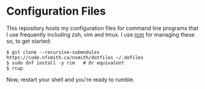 # Configuration Files

This repository hosts my configuration files for command line
programs that I use frequently including zsh, vim and tmux. I 
use [rcm](https://github.com/thoughtbot/rcm) for managing these
so, to get started:

```
$ git clone --recursive-submodules https://code.nfsmith.ca/nsmith/dotfiles ~/.dofiles
$ sudo dnf install -y rcm 	# Or equivalent
$ rcup
```

Now, restart your shell and you're ready to rumble.

